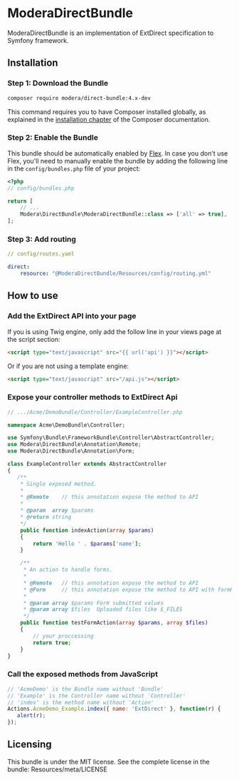 # ModeraDirectBundle

ModeraDirectBundle is an implementation of ExtDirect specification to Symfony framework.

## Installation

### Step 1: Download the Bundle

``` bash
composer require modera/direct-bundle:4.x-dev
```

This command requires you to have Composer installed globally, as explained
in the [installation chapter](https://getcomposer.org/doc/00-intro.md) of the Composer documentation.

### Step 2: Enable the Bundle

This bundle should be automatically enabled by [Flex](https://symfony.com/doc/current/setup/flex.html).
In case you don't use Flex, you'll need to manually enable the bundle by
adding the following line in the `config/bundles.php` file of your project:

``` php
<?php
// config/bundles.php

return [
    // ...
    Modera\DirectBundle\ModeraDirectBundle::class => ['all' => true],
];
```

### Step 3: Add routing

``` yaml
// config/routes.yaml

direct:
    resource: "@ModeraDirectBundle/Resources/config/routing.yml"
```

## How to use

### Add the ExtDirect API into your page

If you is using Twig engine, only add the follow line in your views page at the
script section:

``` html
<script type="text/javascript" src="{{ url('api') }}"></script>
```

Or if you are not using a template engine:

``` html
<script type="text/javascript" src="/api.js"></script>
```

### Expose your controller methods to ExtDirect Api

``` php
// .../Acme/DemoBundle/Controller/ExampleController.php

namespace Acme\DemoBundle\Controller;

use Symfony\Bundle\FrameworkBundle\Controller\AbstractController;
use Modera\DirectBundle\Annotation\Remote;
use Modera\DirectBundle\Annotation\Form;

class ExampleController extends AbstractController
{
   /**
    * Single exposed method.
    *
    * @Remote    // this annotation expose the method to API
    *
    * @param  array $params
    * @return string
    */
    public function indexAction(array $params)
    {
        return 'Hello ' . $params['name'];
    }

    /**
     * An action to handle forms.
     *
     * @Remote   // this annotation expose the method to API
     * @Form     // this annotation expose the method to API with formHandler option
     *
     * @param array $params Form submitted values
     * @param array $files  Uploaded files like $_FILES
     */
    public function testFormAction(array $params, array $files)
    {
        // your proccessing
        return true;
    }
}
```

### Call the exposed methods from JavaScript

``` js
// 'AcmeDemo' is the Bundle name without 'Bundle'
// 'Example' is the Controller name without 'Controller'
// 'index' is the method name without 'Action'
Actions.AcmeDemo_Example.index({ name: 'ExtDirect' }, function(r) {
   alert(r);
});
```

## Licensing

This bundle is under the MIT license. See the complete license in the bundle:
Resources/meta/LICENSE
